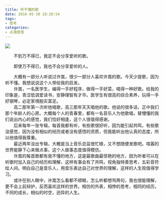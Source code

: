 ```yaml
---
title: 听不懂的歌
date: 2016-05-30 18:20:54
tags: 
- 思考
categories:
- 点滴感悟
---
```

  ![](/images/vae.jpg)

　　不到万不得已，我定不会分享爱听的歌。  

　　即使万不得已，我也不会分享爱听的人。  

　　大概有一部分人听说过许嵩，很少一部分人喜欢许嵩的歌。今天少提歌，因为听不懂。我想说说这个人带给我的启发。  
　　许嵩，一名医学生，编得一手好程序，做得一手好菜，唱得一种好歌。给我的印象是，青涩低调爱读书，安静理智有才华。医学生有很高的综合素养，玩得一手好钢琴，必定家境殷实富足。  
　　高二那年第一次听他唱歌，高三那年天天唱他的歌。他说的很多话，正中我们那个年龄人的心房。大概每个人的青春里，都有一名音乐人为他歌唱，替懵懂的我们说出内心的感觉，我们恰好相逢，这个人很值得感谢。  
　　后来每年一张专辑，每首我都有听，有些歌很好听，因为能引起共鸣，有些歌没感觉，因为没有相似的经历或者没有感悟的资质，但我能听出他认真的态度，所以他值得我尊重。  
　　最近两年没出专辑，大概是当上音乐总监很忙碌，又不想随便发歌吧。喧嚣的世界能静下心来做点事，这个人做事态度值得模仿。  
　　许嵩的每首歌都有我不懂的地方，这是最歌曲最惊艳的地方，因为听者可以在听歌时加入自己的经历和理解，这样有事会有了共鸣，视角独特善思考，五彩音符绘人间。明白自己是音乐人，用音乐表达自己对世界的理解，这样的人生观值得学习。  
　　或许在别人眼中，许嵩怎么看都不顺眼，怎么听都想骂两句，我也很能理解，更不会上前辩护，反而喜欢这样的世界。相仿的外表，相悖的思考，相同的经历，不同的成长，相似的时空，迥异的人生。  
　
　　 
　　
　　